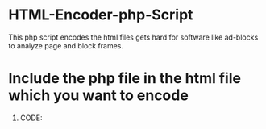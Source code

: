 # HTML-Encoder-php-Script
This php script encodes the html files gets hard for software like ad-blocks to analyze page and block frames.

# Include the php file in the html file which you want to encode
1) CODE: <?php include'html-encoder.php';?>
